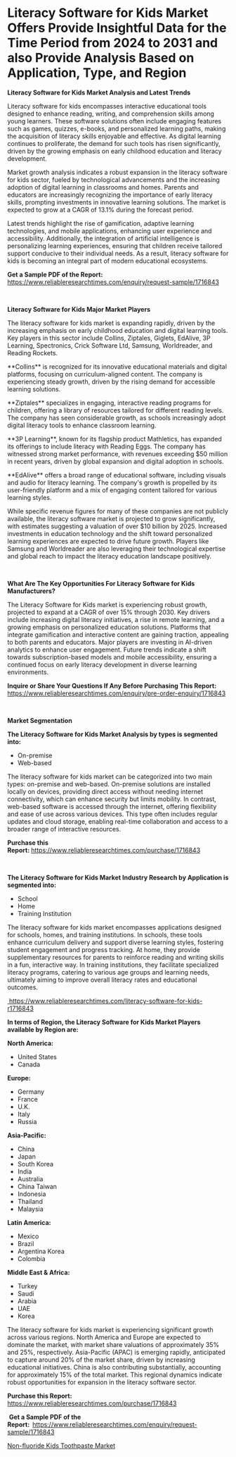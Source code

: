 <p><h1>Literacy Software for Kids Market Offers Provide Insightful Data for the Time Period from 2024 to 2031 and also Provide Analysis Based on Application, Type, and Region</h1></p><p><strong>Literacy Software for Kids Market Analysis and Latest Trends</strong></p>
<p><p>Literacy software for kids encompasses interactive educational tools designed to enhance reading, writing, and comprehension skills among young learners. These software solutions often include engaging features such as games, quizzes, e-books, and personalized learning paths, making the acquisition of literacy skills enjoyable and effective. As digital learning continues to proliferate, the demand for such tools has risen significantly, driven by the growing emphasis on early childhood education and literacy development.</p><p>Market growth analysis indicates a robust expansion in the literacy software for kids sector, fueled by technological advancements and the increasing adoption of digital learning in classrooms and homes. Parents and educators are increasingly recognizing the importance of early literacy skills, prompting investments in innovative learning solutions. The market is expected to grow at a CAGR of 13.1% during the forecast period. </p><p>Latest trends highlight the rise of gamification, adaptive learning technologies, and mobile applications, enhancing user experience and accessibility. Additionally, the integration of artificial intelligence is personalizing learning experiences, ensuring that children receive tailored support conducive to their individual needs. As a result, literacy software for kids is becoming an integral part of modern educational ecosystems.</p></p>
<p><strong>Get a Sample PDF of the Report:&nbsp;</strong> <a href="https://www.reliableresearchtimes.com/enquiry/request-sample/1716843?utm_campaign=2006&utm_medium=2&utm_source=Github&utm_content=ia&utm_term=28122024&utm_id=literacy-software-for-kids">https://www.reliableresearchtimes.com/enquiry/request-sample/1716843</a></p>
<p>&nbsp;</p>
<p><strong>Literacy Software for Kids Major Market Players</strong></p>
<p><p>The literacy software for kids market is expanding rapidly, driven by the increasing emphasis on early childhood education and digital learning tools. Key players in this sector include Collins, Ziptales, Giglets, EdAlive, 3P Learning, Spectronics, Crick Software Ltd, Samsung, Worldreader, and Reading Rockets.</p><p>**Collins** is recognized for its innovative educational materials and digital platforms, focusing on curriculum-aligned content. The company is experiencing steady growth, driven by the rising demand for accessible learning solutions. </p><p>**Ziptales** specializes in engaging, interactive reading programs for children, offering a library of resources tailored for different reading levels. The company has seen considerable growth, as schools increasingly adopt digital literacy tools to enhance classroom learning.</p><p>**3P Learning**, known for its flagship product Mathletics, has expanded its offerings to include literacy with Reading Eggs. The company has witnessed strong market performance, with revenues exceeding $50 million in recent years, driven by global expansion and digital adoption in schools.</p><p>**EdAlive** offers a broad range of educational software, including visuals and audio for literacy learning. The company's growth is propelled by its user-friendly platform and a mix of engaging content tailored for various learning styles.</p><p>While specific revenue figures for many of these companies are not publicly available, the literacy software market is projected to grow significantly, with estimates suggesting a valuation of over $10 billion by 2025. Increased investments in education technology and the shift toward personalized learning experiences are expected to drive future growth. Players like Samsung and Worldreader are also leveraging their technological expertise and global reach to impact the literacy education landscape positively.</p></p>
<p>&nbsp;</p>
<p><strong>What Are The Key Opportunities For Literacy Software for Kids Manufacturers?</strong></p>
<p><p>The Literacy Software for Kids market is experiencing robust growth, projected to expand at a CAGR of over 15% through 2030. Key drivers include increasing digital literacy initiatives, a rise in remote learning, and a growing emphasis on personalized education solutions. Platforms that integrate gamification and interactive content are gaining traction, appealing to both parents and educators. Major players are investing in AI-driven analytics to enhance user engagement. Future trends indicate a shift towards subscription-based models and mobile accessibility, ensuring a continued focus on early literacy development in diverse learning environments.</p></p>
<p><strong>Inquire or Share Your Questions If Any Before Purchasing This Report:</strong> <a href="https://www.reliableresearchtimes.com/enquiry/pre-order-enquiry/1716843?utm_campaign=2006&utm_medium=2&utm_source=Github&utm_content=ia&utm_term=28122024&utm_id=literacy-software-for-kids">https://www.reliableresearchtimes.com/enquiry/pre-order-enquiry/1716843</a></p>
<p>&nbsp;</p>
<p><strong>Market Segmentation</strong></p>
<p><strong>The Literacy Software for Kids Market Analysis by types is segmented into:</strong></p>
<p><ul><li>On-premise</li><li>Web-based</li></ul></p>
<p><p>The literacy software for kids market can be categorized into two main types: on-premise and web-based. On-premise solutions are installed locally on devices, providing direct access without needing internet connectivity, which can enhance security but limits mobility. In contrast, web-based software is accessed through the internet, offering flexibility and ease of use across various devices. This type often includes regular updates and cloud storage, enabling real-time collaboration and access to a broader range of interactive resources.</p></p>
<p><strong>Purchase this Report:&nbsp;</strong><a href="https://www.reliableresearchtimes.com/purchase/1716843?utm_campaign=2006&utm_medium=2&utm_source=Github&utm_content=ia&utm_term=28122024&utm_id=literacy-software-for-kids">https://www.reliableresearchtimes.com/purchase/1716843</a></p>
<p>&nbsp;</p>
<p><strong>The Literacy Software for Kids Market Industry Research by Application is segmented into:</strong></p>
<p><ul><li>School</li><li>Home</li><li>Training Institution</li></ul></p>
<p><p>The literacy software for kids market encompasses applications designed for schools, homes, and training institutions. In schools, these tools enhance curriculum delivery and support diverse learning styles, fostering student engagement and progress tracking. At home, they provide supplementary resources for parents to reinforce reading and writing skills in a fun, interactive way. In training institutions, they facilitate specialized literacy programs, catering to various age groups and learning needs, ultimately aiming to improve overall literacy rates and educational outcomes.</p></p>
<p><a href="https://www.reliableresearchtimes.com/literacy-software-for-kids-r1716843?utm_campaign=2006&utm_medium=2&utm_source=Github&utm_content=ia&utm_term=28122024&utm_id=literacy-software-for-kids">&nbsp;https://www.reliableresearchtimes.com/literacy-software-for-kids-r1716843</a></p>
<p><strong>In terms of Region, the Literacy Software for Kids Market Players available by Region are:</strong></p>
<p>
    <p> <strong> North America: </strong>
        <ul>
            <li>United States</li>
            <li>Canada</li>
        </ul>
        </p> 
    <p> <strong> Europe: </strong>
        <ul>
            <li>Germany</li>
            <li>France</li>
            <li>U.K.</li>
            <li>Italy</li>
            <li>Russia</li>
        </ul>
        </p> 
    <p> <strong> Asia-Pacific: </strong>
        <ul>
            <li>China</li>
            <li>Japan</li>
            <li>South Korea</li>
            <li>India</li>
            <li>Australia</li>
            <li>China Taiwan</li>
            <li>Indonesia</li>
            <li>Thailand</li>
            <li>Malaysia</li>
        </ul>
        </p> 
    <p> <strong> Latin America: </strong>
        <ul>
            <li>Mexico</li>
            <li>Brazil</li>
            <li>Argentina Korea</li>
            <li>Colombia</li>
        </ul>
        </p> 
    <p> <strong> Middle East & Africa: </strong>
        <ul>
            <li>Turkey</li>
            <li>Saudi</li>
            <li>Arabia</li>
            <li>UAE</li>
            <li>Korea</li>
        </ul>
    </p>
    </p>
<p><p>The literacy software for kids market is experiencing significant growth across various regions. North America and Europe are expected to dominate the market, with market share valuations of approximately 35% and 25%, respectively. Asia-Pacific (APAC) is emerging rapidly, anticipated to capture around 20% of the market share, driven by increasing educational initiatives. China is also contributing substantially, accounting for approximately 15% of the total market. This regional dynamics indicate robust opportunities for expansion in the literacy software sector.</p></p>
<p><strong>Purchase this Report: </strong><a href="https://www.reliableresearchtimes.com/purchase/1716843?utm_campaign=2006&utm_medium=2&utm_source=Github&utm_content=ia&utm_term=28122024&utm_id=literacy-software-for-kids">https://www.reliableresearchtimes.com/purchase/1716843</a></p>
<p>&nbsp;<strong>Get a Sample PDF of the Report:&nbsp;&nbsp;</strong><a href="https://www.reliableresearchtimes.com/enquiry/request-sample/1716843?utm_campaign=2006&utm_medium=2&utm_source=Github&utm_content=ia&utm_term=28122024&utm_id=literacy-software-for-kids">https://www.reliableresearchtimes.com/enquiry/request-sample/1716843</a></p>
<p><strong></strong></p>
<p><p><a href="https://github.com/bmorecock/Market-Research-Report-List-5/blob/main/non-fluoride-kids-toothpaste-market.md?utm_campaign=2006&utm_medium=2&utm_source=Github&utm_content=ia&utm_term=28122024&utm_id=literacy-software-for-kids">Non-fluoride Kids Toothpaste Market</a></p></p>